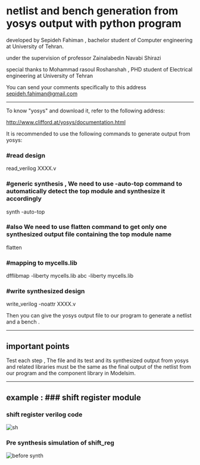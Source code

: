 # netlist and bench generation from yosys output with python program
 
 
developed by Sepideh Fahiman , bachelor student of Computer engineering at University of Tehran.


under the supervision of professor Zainalabedin Navabi Shirazi                     

                                                                                                      
special thanks to Mohammad rasoul Roshanshah , PHD student of Electrical engineering at University of Tehran


You can send your comments specifically to this address  <sepideh.fahiman@gmail.com>

*********************************************************************************************************************************

To know "yosys" and download it, refer to the following address:

<http://www.clifford.at/yosys/documentation.html>

It is recommended to use the following commands to generate output from yosys:

### #read design

read_verilog XXXX.v

### #generic synthesis , We need to use -auto-top command to automatically detect the top module and synthesize it accordingly

synth -auto-top 

### #also We need to use flatten command to get only one synthesized output file containing the top module name

flatten

### #mapping to mycells.lib

dfflibmap -liberty mycells.lib
abc -liberty mycells.lib

### #write synthesized design

write_verilog -noattr XXXX.v


Then you can give the yosys output file to our program to generate a netlist and a bench .
*********************************************************************************************************************************


## important points

Test each step , The file and its test and its synthesized output from yosys and related libraries must be the same as the final output of the netlist from our program and the component library in Modelsim.

*********************************************************************************************************************************
## example : ### shift register module

### shift register verilog code

![sh](https://user-images.githubusercontent.com/71797162/119122798-28347100-ba44-11eb-8358-9fc8a787c674.PNG)


### Pre synthesis simulation of shift_reg
![before synth](https://user-images.githubusercontent.com/71797162/120824055-4e423100-c56d-11eb-9145-a342fea40d90.PNG)
